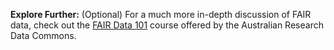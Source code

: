 **Explore Further:** (Optional) For a much more in-depth discussion of FAIR data, check out the [FAIR Data 101](https://au-research.github.io/FAIR-data-101-training/) course offered by the Australian Research Data Commons.
